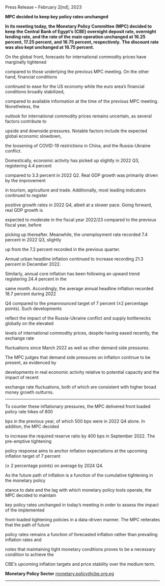 Press Release – February 2[nd], 2023

**MPC decided to keep key policy rates unchanged**

**In its meeting today, the Monetary Policy Committee (MPC) decided to keep the Central**
**Bank of Egypt’s (CBE) overnight deposit rate, overnight lending rate, and the rate of the**
**main operation unchanged at 16.25 percent, 17.25 percent, and 16.75 percent, respectively.**
**The discount rate was also kept unchanged at 16.75 percent.**

On the global front, forecasts for international commodity prices have marginally tightened

compared to those underlying the previous MPC meeting. On the other hand, financial conditions

continued to ease for the US economy while the euro area’s financial conditions broadly stabilized,

compared to available information at the time of the previous MPC meeting. Nonetheless, the

outlook for international commodity prices remains uncertain, as several factors contribute to

upside and downside pressures. Notable factors include the expected global economic slowdown,

the loosening of COVID-19 restrictions in China, and the Russia-Ukraine conflict.

Domestically, economic activity has picked up slightly in 2022 Q3, registering 4.4 percent

compared to 3.3 percent in 2022 Q2. Real GDP growth was primarily driven by the improvement

in tourism, agriculture and trade. Additionally, most leading indicators continued to register

positive growth rates in 2022 Q4, albeit at a slower pace. Going forward, real GDP growth is

expected to moderate in the fiscal year 2022/23 compared to the previous fiscal year, before

picking up thereafter. Meanwhile, the unemployment rate recorded 7.4 percent in 2022 Q3, slightly

up from the 7.2 percent recorded in the previous quarter.

Annual urban headline inflation continued to increase recording 21.3 percent in December 2022.

Similarly, annual core inflation has been following an upward trend registering 24.4 percent in the

same month. Accordingly, the average annual headline inflation recorded 18.7 percent during 2022

Q4 compared to the preannounced target of 7 percent (±2 percentage points). Such developments

reflect the impact of the Russia-Ukraine conflict and supply bottlenecks globally on the elevated

levels of international commodity prices, despite having eased recently, the exchange rate

fluctuations since March 2022 as well as other demand side pressures.

The MPC judges that demand side pressures on inflation continue to be present, as evidenced by

developments in real economic activity relative to potential capacity and the impact of recent

exchange rate fluctuations, both of which are consistent with higher broad money growth outturns.


-----

To counter these inflationary pressures, the MPC delivered front loaded policy rate hikes of 800

bps in the previous year, of which 500 bps were in 2022 Q4 alone. In addition, the MPC decided

to increase the required reserve ratio by 400 bps in September 2022. The pre-emptive tightening

policy response aims to anchor inflation expectations at the upcoming inflation target of 7 percent

(± 2 percentage points) on average by 2024 Q4.

As the future path of inflation is a function of the cumulative tightening in the monetary policy

stance to date and the lag with which monetary policy tools operate, the MPC decided to maintain

key policy rates unchanged in today’s meeting in order to assess the impact of the implemented

front-loaded tightening policies in a data-driven manner. The MPC reiterates that the path of future

policy rates remains a function of forecasted inflation rather than prevailing inflation rates and

notes that maintaining tight monetary conditions proves to be a necessary condition to achieve the

CBE’s upcoming inflation targets and price stability over the medium term.

**Monetary Policy Sector**
monetary.policy@cbe.org.eg


-----

